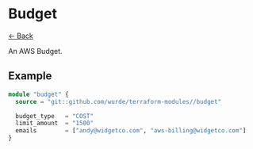 # Budget

[<- Back](../README.md)

An AWS Budget.

## Example

```terraform
module "budget" {
  source = "git::github.com/wurde/terraform-modules//budget"

  budget_type   = "COST"
  limit_amount  = "1500"
  emails        = ["andy@widgetco.com", "aws-billing@widgetco.com"]
}
```
